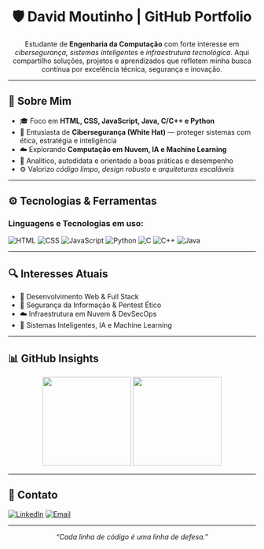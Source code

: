 <h1 align="center">🛡️ David Moutinho | GitHub Portfolio</h1>

<p align="center">
Estudante de <strong>Engenharia da Computação</strong> com forte interesse em <em>cibersegurança, sistemas inteligentes</em> e <em>infraestrutura tecnológica</em>. Aqui compartilho soluções, projetos e aprendizados que refletem minha busca contínua por excelência técnica, segurança e inovação. 
</p>

---

## 🧠 Sobre Mim

- 🎓 Foco em <strong>HTML, CSS, JavaScript, Java, C/C++ e Python</strong>  
- 🔐 Entusiasta de <strong>Cibersegurança (White Hat)</strong> — proteger sistemas com ética, estratégia e inteligência  
- ☁️ Explorando <strong>Computação em Nuvem, IA e Machine Learning</strong>  
- 🧩 Analítico, autodidata e orientado a boas práticas e desempenho  
- ⚙️ Valorizo <em>código limpo</em>, <em>design robusto</em> e <em>arquiteturas escaláveis</em>  

---

## ⚙️ Tecnologias & Ferramentas

### Linguagens e Tecnologias em uso:

![HTML](https://img.shields.io/badge/HTML-0D1117?style=for-the-badge&logo=html5&logoColor=white)
![CSS](https://img.shields.io/badge/CSS-0D1117?style=for-the-badge&logo=css3&logoColor=white)
![JavaScript](https://img.shields.io/badge/JavaScript-0D1117?style=for-the-badge&logo=javascript&logoColor=white)
![Python](https://img.shields.io/badge/Python-0D1117?style=for-the-badge&logo=python&logoColor=white)
![C](https://img.shields.io/badge/C-0D1117?style=for-the-badge&logo=c&logoColor=white)
![C++](https://img.shields.io/badge/C++-0D1117?style=for-the-badge&logo=cplusplus&logoColor=white)
![Java](https://img.shields.io/badge/Java-0D1117?style=for-the-badge&logo=java&logoColor=white)

---

## 🔍 Interesses Atuais

- 🧬 Desenvolvimento Web & Full Stack  
- 🔐 Segurança da Informação & Pentest Ético  
- ☁️ Infraestrutura em Nuvem & DevSecOps  
- 🤖 Sistemas Inteligentes, IA e Machine Learning  

---

## 📊 GitHub Insights

<p align="center">
  <img src="https://github-readme-stats.vercel.app/api?username=Dav1994Moutinho&show_icons=true&theme=dark&hide_border=false&count_private=true" height="180" />
  <img src="https://github-readme-stats.vercel.app/api/top-langs/?username=Dav1994Moutinho&layout=compact&theme=dark&hide_border=false" height="180" />
</p>

---

## 🔗 Contato

[![LinkedIn](https://img.shields.io/badge/LinkedIn-0D1117?style=for-the-badge&logo=linkedin&logoColor=white)](https://www.linkedin.com/in/david-moutinho-57253b137)
[![Email](https://img.shields.io/badge/Gmail-0D1117?style=for-the-badge&logo=gmail&logoColor=white)](mailto:davidmoutinho1994@gmail.com)

---

<p align="center"><em>“Cada linha de código é uma linha de defesa.”</em></p>
